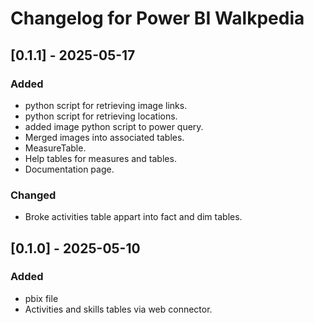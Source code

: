 # Changelog for Power BI Walkpedia

## [0.1.1] - 2025-05-17

### Added

- python script for retrieving image links.
- python script for retrieving locations.
- added image python script to power query.
- Merged images into associated tables.
- MeasureTable.
- Help tables for measures and tables.
- Documentation page.

### Changed

- Broke activities table appart into fact and dim tables.

## [0.1.0] - 2025-05-10

### Added

- pbix file
- Activities and skills tables via web connector.